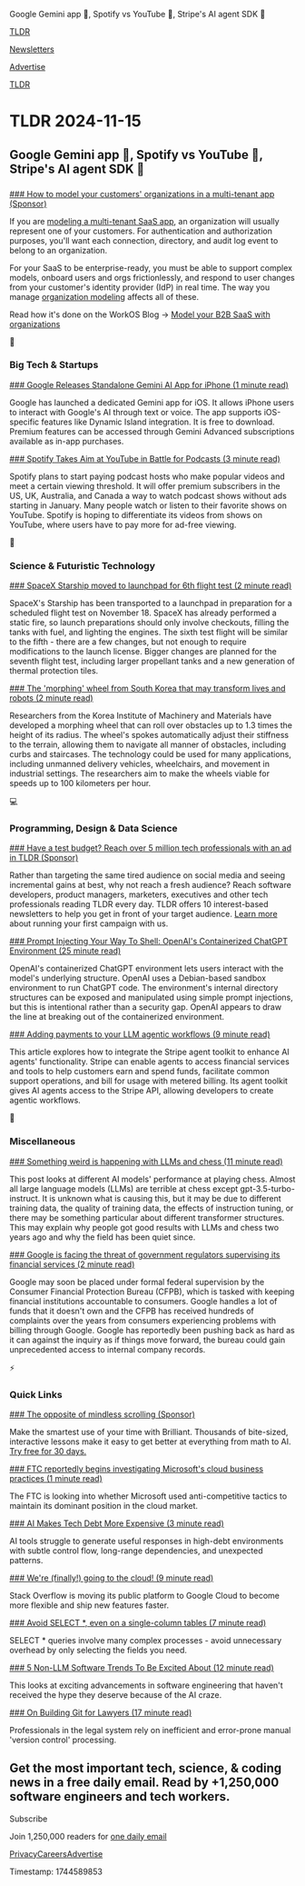 Google Gemini app 📱, Spotify vs YouTube 🎤, Stripe's AI agent SDK 🤖

[TLDR](/)

[Newsletters](/newsletters)

[Advertise](https://advertise.tldr.tech/)

[TLDR](/)

# TLDR 2024-11-15

## Google Gemini app 📱, Spotify vs YouTube 🎤, Stripe's AI agent SDK 🤖

### 

[### How to model your customers' organizations in a multi-tenant app (Sponsor)](https://workos.com/blog/model-your-b2b-saas-with-organizations?utm_medium=newsletter&amp;utm_source=tldr-tech&amp;utm_campaign=20241115)

If you are [modeling a multi-tenant SaaS app](https://workos.com/blog/model-your-b2b-saas-with-organizations?utm_medium=newsletter&utm_source=tldr-tech&utm_campaign=20241115), an organization will usually represent one of your customers. For authentication and authorization purposes, you'll want each connection, directory, and audit log event to belong to an organization.

For your SaaS to be enterprise-ready, you must be able to support complex models, onboard users and orgs frictionlessly, and respond to user changes from your customer's identity provider (IdP) in real time. The way you manage [organization modeling](https://workos.com/blog/model-your-b2b-saas-with-organizations?utm_medium=newsletter&utm_source=tldr-tech&utm_campaign=20241115) affects all of these.

Read how it's done on the WorkOS Blog → [Model your B2B SaaS with organizations](https://workos.com/blog/model-your-b2b-saas-with-organizations?utm_medium=newsletter&utm_source=tldr-tech&utm_campaign=20241115)

📱

### Big Tech & Startups

[### Google Releases Standalone Gemini AI App for iPhone (1 minute read)](https://www.macrumors.com/2024/11/14/google-releases-gemini-ai-app-iphone/?utm_source=tldrnewsletter)

Google has launched a dedicated Gemini app for iOS. It allows iPhone users to interact with Google's AI through text or voice. The app supports iOS-specific features like Dynamic Island integration. It is free to download. Premium features can be accessed through Gemini Advanced subscriptions available as in-app purchases.

[### Spotify Takes Aim at YouTube in Battle for Podcasts (3 minute read)](https://www.wsj.com/business/media/spotify-takes-aim-at-youtube-in-battle-for-podcasts-ad6db6a7?st=yRsQSm&reflink=desktopwebshare_permalink&utm_source=tldrnewsletter)

Spotify plans to start paying podcast hosts who make popular videos and meet a certain viewing threshold. It will offer premium subscribers in the US, UK, Australia, and Canada a way to watch podcast shows without ads starting in January. Many people watch or listen to their favorite shows on YouTube. Spotify is hoping to differentiate its videos from shows on YouTube, where users have to pay more for ad-free viewing.

🚀

### Science & Futuristic Technology

[### SpaceX Starship moved to launchpad for 6th flight test (2 minute read)](https://www.theregister.com/2024/11/14/spacex_starship_flight_test/?utm_source=tldrnewsletter)

SpaceX's Starship has been transported to a launchpad in preparation for a scheduled flight test on November 18. SpaceX has already performed a static fire, so launch preparations should only involve checkouts, filling the tanks with fuel, and lighting the engines. The sixth test flight will be similar to the fifth - there are a few changes, but not enough to require modifications to the launch license. Bigger changes are planned for the seventh flight test, including larger propellant tanks and a new generation of thermal protection tiles.

[### The 'morphing' wheel from South Korea that may transform lives and robots (2 minute read)](https://www.reuters.com/technology/morphing-wheel-south-korea-that-may-transform-lives-robots-2024-11-14/?utm_source=tldrnewsletter)

Researchers from the Korea Institute of Machinery and Materials have developed a morphing wheel that can roll over obstacles up to 1.3 times the height of its radius. The wheel's spokes automatically adjust their stiffness to the terrain, allowing them to navigate all manner of obstacles, including curbs and staircases. The technology could be used for many applications, including unmanned delivery vehicles, wheelchairs, and movement in industrial settings. The researchers aim to make the wheels viable for speeds up to 100 kilometers per hour.

💻

### Programming, Design & Data Science

[### Have a test budget? Reach over 5 million tech professionals with an ad in TLDR (Sponsor)](https://advertise.tldr.tech/?utm_source=tldr&amp;utm_medium=newsletter&amp;utm_campaign=secondary11152024)

Rather than targeting the same tired audience on social media and seeing incremental gains at best, why not reach a fresh audience? Reach software developers, product managers, marketers, executives and other tech professionals reading TLDR every day. TLDR offers 10 interest-based newsletters to help you get in front of your target audience. [Learn more](https://advertise.tldr.tech/?utm_source=tldr&utm_medium=newsletter&utm_campaign=secondary11152024) about running your first campaign with us.

[### Prompt Injecting Your Way To Shell: OpenAI's Containerized ChatGPT Environment (25 minute read)](https://0din.ai/blog/prompt-injecting-your-way-to-shell-openai-s-containerized-chatgpt-environment?utm_source=tldrnewsletter)

OpenAI's containerized ChatGPT environment lets users interact with the model's underlying structure. OpenAI uses a Debian-based sandbox environment to run ChatGPT code. The environment's internal directory structures can be exposed and manipulated using simple prompt injections, but this is intentional rather than a security gap. OpenAI appears to draw the line at breaking out of the containerized environment.

[### Adding payments to your LLM agentic workflows (9 minute read)](https://stripe.dev/blog/adding-payments-to-your-agentic-workflows?utm_source=tldrnewsletter)

This article explores how to integrate the Stripe agent toolkit to enhance AI agents' functionality. Stripe can enable agents to access financial services and tools to help customers earn and spend funds, facilitate common support operations, and bill for usage with metered billing. Its agent toolkit gives AI agents access to the Stripe API, allowing developers to create agentic workflows.

🎁

### Miscellaneous

[### Something weird is happening with LLMs and chess (11 minute read)](https://dynomight.net/chess/?utm_source=tldrnewsletter)

This post looks at different AI models' performance at playing chess. Almost all large language models (LLMs) are terrible at chess except gpt-3.5-turbo-instruct. It is unknown what is causing this, but it may be due to different training data, the quality of training data, the effects of instruction tuning, or there may be something particular about different transformer structures. This may explain why people got good results with LLMs and chess two years ago and why the field has been quiet since.

[### Google is facing the threat of government regulators supervising its financial services (2 minute read)](https://www.androidauthority.com/google-cfpb-oversight-3499864/?utm_source=tldrnewsletter)

Google may soon be placed under formal federal supervision by the Consumer Financial Protection Bureau (CFPB), which is tasked with keeping financial institutions accountable to consumers. Google handles a lot of funds that it doesn't own and the CFPB has received hundreds of complaints over the years from consumers experiencing problems with billing through Google. Google has reportedly been pushing back as hard as it can against the inquiry as if things move forward, the bureau could gain unprecedented access to internal company records.

⚡

### Quick Links

[### The opposite of mindless scrolling (Sponsor)](https://brilliant.org/tldrtech/?utm_source=tldrnewsletter)

Make the smartest use of your time with Brilliant. Thousands of bite-sized, interactive lessons make it easy to get better at everything from math to AI. [Try free for 30 days.](https://brilliant.org/tldrtech/)

[### FTC reportedly begins investigating Microsoft's cloud business practices (1 minute read)](https://techcrunch.com/2024/11/14/ftc-reportedly-begins-investigating-microsofts-cloud-business-practices/?utm_source=tldrnewsletter)

The FTC is looking into whether Microsoft used anti-competitive tactics to maintain its dominant position in the cloud market.

[### AI Makes Tech Debt More Expensive (3 minute read)](https://www.gauge.sh/blog/ai-makes-tech-debt-more-expensive?utm_source=tldrnewsletter)

AI tools struggle to generate useful responses in high-debt environments with subtle control flow, long-range dependencies, and unexpected patterns.

[### We're (finally!) going to the cloud! (9 minute read)](https://meta.stackexchange.com/questions/404231/we-re-finally-going-to-the-cloud?utm_source=tldrnewsletter)

Stack Overflow is moving its public platform to Google Cloud to become more flexible and ship new features faster.

[### Avoid SELECT \*, even on a single-column tables (7 minute read)](https://x.com/hnasr/status/1856745402399359315?s=12&amp;utm_source=tldrnewsletter)

SELECT \* queries involve many complex processes - avoid unnecessary overhead by only selecting the fields you need.

[### 5 Non-LLM Software Trends To Be Excited About (12 minute read)](https://read.engineerscodex.com/p/5-non-llm-software-trends-to-be-excited?utm_source=tldrnewsletter)

This looks at exciting advancements in software engineering that haven't received the hype they deserve because of the AI craze.

[### On Building Git for Lawyers (17 minute read)](https://jordanbryan.substack.com/p/on-building-git-for-lawyers?utm_source=tldrnewsletter)

Professionals in the legal system rely on inefficient and error-prone manual 'version control' processing.

## Get the most important tech, science, & coding news in a free daily email. Read by +1,250,000 software engineers and tech workers.

Subscribe

Join 1,250,000 readers for [one daily email](/api/latest/tech)

[Privacy](/privacy)[Careers](https://jobs.ashbyhq.com/tldr.tech)[Advertise](/tech/advertise)

Timestamp: 1744589853
